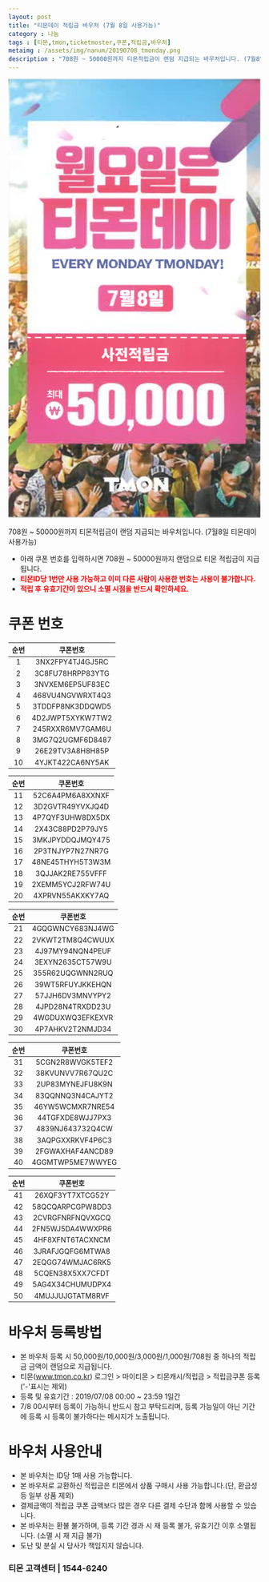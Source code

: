```yaml
---
layout: post
title: "티몬데이 적립금 바우처 (7월 8일 사용가능)"
category : 나눔
tags : [티몬,tmon,ticketmoster,쿠폰,적립금,바우처]
metaimg : /assets/img/nanum/20190708_tmonday.png
description : "708원 ~ 50000원까지 티몬적립금이 랜덤 지급되는 바우처입니다. (7월8일 티몬데이 사용가능)"
---
```


![티몬 적립금 바우처 이미지](/assets/img/nanum/20190708_tmonday.png)

708원 ~ 50000원까지 티몬적립금이 랜덤 지급되는 바우처입니다. (7월8일 티몬데이 사용가능)
- 아래 쿠폰 번호를 입력하시면 708원 ~ 50000원까지 랜덤으로 티몬 적립금이 지급됩니다.    
- <b style="color:red">티몬ID당 1번만 사용 가능하고 이미 다른 사람이 사용한 번호는 사용이 불가합니다.</b>    
- <b style="color:red">적립 후 유효기간이 있으니 소멸 시점을 반드시 확인하세요.</b>


# 쿠폰 번호 #

| 순번 | 쿠폰번호 |     
|:----:|:----:|       
|1|3NX2FPY4TJ4GJ5RC|           
|2|3C8FU78HRPP83YTG|     
|3|3NVXEM6EP5UF83EC|     
|4|468VU4NGVWRXT4Q3|      
|5|3TDDFP8NK3DDQWD5|      
|6|4D2JWPT5XYKW7TW2|      
|7|245RXXR6MV7GAM6U|      
|8|3MG7Q2UGMF6D8487|      
|9|26E29TV3A8H8H85P|       
|10|4YJKT422CA6NY5AK|      


| 순번 | 쿠폰번호 |     
|:----:|:----:|       
|11|52C6A4PM6A8XXNXF|           
|12|3D2GVTR49YVXJQ4D|     
|13|4P7QYF3UHW8DX5DX|     
|14|2X43C88PD2P79JY5|      
|15|3MKJPYDDQJMQY475|      
|16|2P3TNJYP7N27NR7G|      
|17|48NE45THYH5T3W3M|      
|18|3QJJAK2RE755VFFF|      
|19|2XEMM5YCJ2RFW74U|       
|20|4XPRVN55AKXKY7AQ|     


| 순번 | 쿠폰번호 |     
|:----:|:----:|       
|21|4GQGWNCY683NJ4WG|           
|22|2VKWT2TM8Q4CWUUX|     
|23|4J97MY94NQN4PEUF|     
|24|3EXYN2635CT57W9U|      
|25|355R62UQGWNN2RUQ|      
|26|39WT5RFUYJKKEHQN|      
|27|57JJH6DV3MNVYPY2|      
|28|4JPD28N4TRXDD23U|
|29|4WGDUXWQ3EFKEXVR|             
|30|4P7AHKV2T2NMJD34|     

| 순번 | 쿠폰번호 |     
|:----:|:----:|       
|31|5CGN2R8WVGK5TEF2|           
|32|38KVUNVV7R67QU2C|     
|33|2UP83MYNEJFU8K9N|     
|34|83QQNNQ3N4CAJYT2|      
|35|46YW5WCMXR7NRE54|      
|36|44TGFXDE8WJJ7PX3|      
|37|4839NJ643732Q4CW|      
|38|3AQPGXXRKVF4P6C3|      
|39|2FGWAXHAF4ANCD89|       
|40|4GGMTWP5ME7WWYEG|       

| 순번 | 쿠폰번호 |     
|:----:|:----:|       
|41|26XQF3YT7XTCG52Y|           
|42|58QCQARPCGPW8DD3|     
|43|2CVRGFNRFNQVXGCQ|     
|44|2FN5WJ5DA4WWXPR6|      
|45|4HF8XFNT6TACXNCM|      
|46|3JRAFJGQFG6MTWA8|      
|47|2EQGG74WMJAC6RK5|      
|48|5CQEN38X5XX7CFDT|      
|49|5AG4X34CHUMUDPX4|       
|50|4MUJJUJGTATM8RVF|       
 

# 바우처 등록방법 #
- 본 바우처 등록 시 50,000원/10,000원/3,000원/1,000원/708원 중 하나의 적립금 금액이 랜덤으로 지급됩니다.
- 티몬(www.tmon.co.kr) 로그인 > 마이티몬 > 티몬캐시/적립금 > 적립금쿠폰 등록 ('-'표시는 제외)
- 등록 및 유효기간 : 2019/07/08 00:00 ~ 23:59 1일간    
- 7/8 00시부터 등록이 가능하니 반드시 참고 부탁드리며, 등록 가능일이 아닌 기간에 등록 시 등록이 불가하다는 메시지가 노출됩니다.

# 바우처 사용안내 #
- 본 바우처는 ID당 1매 사용 가능합니다.
- 본 바우처로 교환하신 적립금은 티몬에서 상품 구매시 사용 가능합니다.(단, 환금성 등 일부 상품 제외)
- 결제금액이 적립금 쿠폰 금액보다 많은 경우 다른 결제 수단과 함께 사용할 수 있습니다.
- 본 바우처는 환불 불가하며, 등록 기간 경과 시 재 등록 불가, 유효기간 이후 소멸됩니다. (소멸 시 재 지급 불가)
- 도난 및 분실 시 당사가 책임지지 않습니다.

### 티몬 고객센터 | 1544-6240 ###
